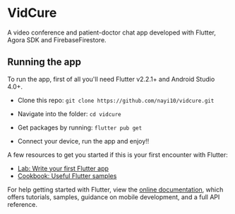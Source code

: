 # VidCure

A video conference and patient-doctor chat app developed with Flutter, Agora SDK and FirebaseFirestore.

## Running the app

To run the app, first of all you'll need Flutter v2.2.1+ and Android Studio 4.0+.

 - Clone this repo:
    ``git clone https://github.com/nayi10/vidcure.git``

 - Navigate into the folder:
    ``cd vidcure``

 - Get packages by running:
    ``flutter pub get``

 - Connect your device, run the app and enjoy!!

A few resources to get you started if this is your first encounter with Flutter:

- [Lab: Write your first Flutter app](https://flutter.dev/docs/get-started/codelab)
- [Cookbook: Useful Flutter samples](https://flutter.dev/docs/cookbook)

For help getting started with Flutter, view the
[online documentation](https://flutter.dev/docs), which offers tutorials,
samples, guidance on mobile development, and a full API reference.
